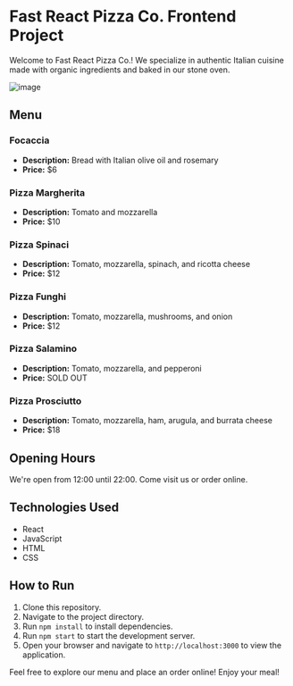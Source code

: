 # Fast React Pizza Co. Frontend Project

Welcome to Fast React Pizza Co.! We specialize in authentic Italian cuisine made with organic ingredients and baked in our stone oven.


![image](https://github.com/Harish2002-projects/React-Pizza-site/assets/123865573/67189d48-b73b-4aa0-acca-70f8a313fdaf)


## Menu

### Focaccia
- **Description:** Bread with Italian olive oil and rosemary
- **Price:** $6

### Pizza Margherita
- **Description:** Tomato and mozzarella
- **Price:** $10

### Pizza Spinaci
- **Description:** Tomato, mozzarella, spinach, and ricotta cheese
- **Price:** $12

### Pizza Funghi
- **Description:** Tomato, mozzarella, mushrooms, and onion
- **Price:** $12

### Pizza Salamino
- **Description:** Tomato, mozzarella, and pepperoni
- **Price:** SOLD OUT

### Pizza Prosciutto
- **Description:** Tomato, mozzarella, ham, arugula, and burrata cheese
- **Price:** $18

## Opening Hours
We're open from 12:00 until 22:00. Come visit us or order online.

## Technologies Used
- React
- JavaScript
- HTML
- CSS

## How to Run
1. Clone this repository.
2. Navigate to the project directory.
3. Run `npm install` to install dependencies.
4. Run `npm start` to start the development server.
5. Open your browser and navigate to `http://localhost:3000` to view the application.

Feel free to explore our menu and place an order online! Enjoy your meal!

